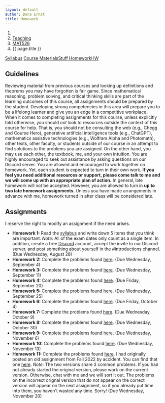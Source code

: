 ```yaml
---
layout: default
author: Dana Ernst
title: Homework
---
```


<ol class="breadcrumb">
  <li><a href="/"><i class="fa fa-home"></i></a></li>
  <li><a href="/teaching/">Teaching</a></li>
  <li><a href="/teaching/mat526f24">MAT526</a></li>
  <li class="active">{{ page.title }}</li>
</ol>

<div class="row">
<div class="col-xs-12">
<div class="btn-group btn-group-justified">
<a class="btn btn-default btn-success" href="{{site.baseurl}}/teaching/mat526f24/syllabus/">Syllabus</a>
<a class="btn btn-default btn-primary" href="{{site.baseurl}}/teaching/mat526f24/materials/">
<span class="hidden-xs">Course Materials</span><span class="visible-xs">Stuff</span>
</a>
<a class="btn btn-default btn-warning" href="{{site.baseurl}}/teaching/mat526f24/homework/">
<span class="hidden-xs">Homework</span><span class="visible-xs">HW</span>
</a>
</div>
</div>
</div>

## Guidelines ##
Reviewing material from previous courses and looking up definitions and theorems you may have forgotten is fair game. Since mathematical reasoning, problem solving, and critical thinking skills are part of the learning outcomes of this course, all assignments should be prepared by the student. Developing strong competencies in this area will prepare you to be a lifelong learner and give you an edge in a competitive workplace. When it comes to completing assignments for this course, unless explicitly told otherwise, you should *not* look to resources outside the context of this course for help.  That is, you should not be consulting the web (e.g., Chegg and Course Hero), generative artificial intelligence tools (e.g., ChatGPT), mathematics assistive technologies (e.g., Wolfram Alpha and Photomath), other texts, other faculty, or students outside of our course in an attempt to find solutions to the problems you are assigned.  On the other hand, you may use each other, the textbook, me, and your own intuition. You are highly encouraged to seek out assistance by asking questions on our Discord server. You are allowed and encouraged to work together on homework. Yet, each student is expected to turn in their own work.  **If you feel you need additional resources or support, please come talk to me and we will come up with an appropriate plan of action.** In general, late homework will not be accepted. However, you are allowed to turn in **up to two late homework assignments**. Unless you have made arrangements in advance with me, homework turned in after class will be considered late.

## Assignments ##
I reserve the right to modify an assignment if the need arises.  

- **Homework 1:** Read the [syllabus]({{site.baseurl}}/teaching/mat526f24/syllabus/) and write down 5 items that you think are important. *Note:*  All of the exam dates only count as a single item.  In addition, create a free [Discord](http://discord.com) account, accept the invite to our Discord server, and post something about yourself in the #introductions channel. (Due Wednesday, August 28)
- **Homework 2:** Complete the problems found [here]({{site.baseurl}}/teaching/mat526f24/526HW2.pdf). (Due Wednesday, September 4)
- **Homework 3:** Complete the problems found [here]({{site.baseurl}}/teaching/mat526f24/526HW3.pdf). (Due Wednesday, September 11)
- **Homework 4:** Complete the problems found [here]({{site.baseurl}}/teaching/mat526f24/526HW4.pdf). (Due Friday, September 20)
- **Homework 5:** Complete the problems found [here]({{site.baseurl}}/teaching/mat526f24/526HW5.pdf). (Due Wednesday, September 25)
- **Homework 6:** Complete the problems found [here]({{site.baseurl}}/teaching/mat526f24/526HW6.pdf). (Due Friday, October 4)
- **Homework 7:** Complete the problems found [here]({{site.baseurl}}/teaching/mat526f24/526HW7.pdf). (Due Wednesday, October 9)
- **Homework 8:** Complete the problems found [here]({{site.baseurl}}/teaching/mat526f24/526HW8.pdf). (Due Wednesday, October 30)
- **Homework 9:** Complete the problems found [here]({{site.baseurl}}/teaching/mat526f24/526HW9.pdf). (Due Wednesday, November 6)
- **Homework 10:** Complete the problems found [here]({{site.baseurl}}/teaching/mat526f24/526HW10.pdf). (Due Wednesday, November 13)
- **Homework 11:** Complete the problems found [here]({{site.baseurl}}/teaching/mat526f24/526HW11.pdf). I had originally posted an old assignment from Fall 2022 by accident. You can find that one [here]({{site.baseurl}}/teaching/mat526f24/526HW11-oops.pdf). *Note:* The two versions share 3 common problems. If you had not already started the original version, please work on the current version.  Otherwise, chat with me and we will sort it out. The problems on the incorrect orignal version that do not appear on the correct version will appear on the next assignment, so if you already put time into them, you haven't wasted any time. Sorry! (Due Wednesday, November 20)

